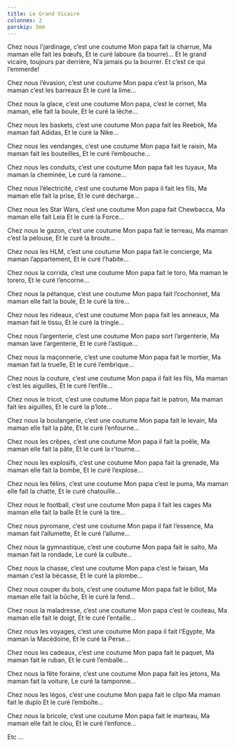 ```yaml
---
title: Le Grand Vicaire
colonnes: 2
parskip: 5mm
---
```

Chez nous l'jardinage, c’est une coutume
Mon papa fait la charrue,
Ma maman elle fait les bœufs,
Et le curé laboure (la bourre)…
Et le grand vicaire, toujours par derrière,
N’a jamais pu la bourrer. 
Et c’est ce qui l’emmerde!

Chez nous l’évasion, c’est une coutume
Mon papa c’est la prison,
Ma maman c’est les barreaux
Et le curé la lime…

Chez nous la glace, c’est une coutume
Mon papa, c’est le cornet,
Ma maman, elle fait la boule,
Et le curé la lèche…

Chez nous les baskets, c’est une coutume
Mon papa fait les Reebok,
Ma maman fait Adidas,
Et le curé la Nike…

Chez nous les vendanges, c’est une coutume
Mon papa fait le raisin,
Ma maman fait les bouteilles,
Et le curé l’embouche…

Chez nous les conduits, c’est une coutume
Mon papa fait les tuyaux,
Ma maman la cheminée,
Le curé la ramone…

Chez nous l’électricité, c’est une coutume
Mon papa il fait les fils,
Ma maman elle fait la prise,
Et le curé décharge…

Chez nous les Star Wars, c’est une coutume
Mon papa fait Chewbacca,
Ma maman elle fait Leia
Et le curé la Force…

Chez nous le gazon, c’est une coutume
Mon papa fait le terreau,
Ma maman c’est la pelouse,
Et le curé la broute…

Chez nous les HLM, c’est une coutume
Mon papa fait le concierge,
Ma maman l’appartement,
Et le curé l’habite…

Chez nous la corrida, c’est une coutume
Mon papa fait le toro,
Ma maman le torero,
Et le curé l’encorne...

Chez nous la pétanque, c’est une coutume
Mon papa fait l’cochonnet,
Ma maman elle fait la boule,
Et le curé la tire…

Chez nous les rideaux, c’est une coutume
Mon papa fait les anneaux,
Ma maman fait le tissu,
Et le curé la tringle…

Chez nous l’argenterie, c’est une coutume
Mon papa sort l’argenterie,
Ma maman lave l’argenterie,
Et le curé l’astique…

Chez nous la maçonnerie, c’est une coutume
Mon papa fait le mortier,
Ma maman fait la truelle,
Et le curé l’embrique…

Chez nous la couture, c’est une coutume
Mon papa il fait les fils,
Ma maman c’est les aiguilles,
Et le curé l’enfile…

Chez nous le tricot, c’est une coutume
Mon papa fait le patron,
Ma maman fait les aiguilles,
Et le curé la p’lote…

Chez nous la boulangerie, c’est une coutume
Mon papa fait le levain,
Ma maman elle fait la pâte,
Et le curé l’enfourne…

Chez nous les crêpes, c’est une coutume
Mon papa il fait la poêle,
Ma maman elle fait la pâte,
Et le curé la r’tourne...

Chez nous les explosifs, c’est une coutume
Mon papa fait la grenade,
Ma maman elle fait la bombe,
Et le curé l’explose…

Chez nous les félins, c’est une coutume
Mon papa c’est le puma,
Ma maman elle fait la chatte,
Et le curé chatouille…

Chez nous le football, c’est une coutume
Mon papa il fait les cages
Ma maman elle fait la balle
Et le curé la tire…

Chez nous pyromane, c’est une coutume
Mon papa il fait l’essence,
Ma maman fait l’allumette,
Et le curé l’allume…

Chez nous la gymnastique, c’est une coutume
Mon papa fait le salto,
Ma maman fait la rondade,
Le curé la culbute…

Chez nous la chasse, c’est une coutume
Mon papa c’est le faisan,
Ma maman c’est la bécasse,
Et le curé la plombe…

Chez nous couper du bois, c’est une coutume
Mon papa fait le billot,
Ma maman elle fait la bûche,
Et le curé la fend...

Chez nous la maladresse, c’est une coutume
Mon papa c’est le couteau,
Ma maman elle fait le doigt,
Et le curé l’entaille…

Chez nous les voyages, c’est une coutume
Mon papa il fait l’Egypte,
Ma maman la Macédoine,
Et le curé la Perse…

Chez nous les cadeaux, c’est une coutume
Mon papa fait le paquet,
Ma maman fait le ruban,
Et le curé l’emballe…

Chez nous la fête foraine, c’est une coutume
Mon papa fait les jetons,
Ma maman fait la voiture,
Le curé la tamponne…

Chez nous les légos, c’est une coutume
Mon papa fait le clipo
Ma maman fait le duplo
Et le curé l’emboîte...

Chez nous la bricole, c’est une coutume
Mon papa fait le marteau,
Ma maman elle fait le clou,
Et le curé l’enfonce…

Etc ...